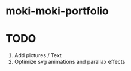 # moki-moki-portfolio

# TODO
1. Add pictures / Text
2. Optimize svg animations and parallax effects
